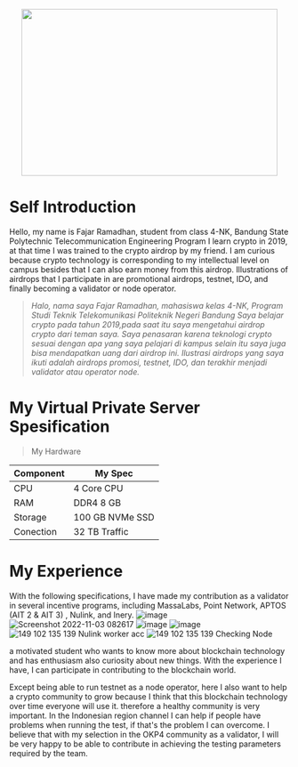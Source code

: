 <p align="center">
  <img width="460" height="300" src="http://www.fillmurray.com/460/300">
</p>


# Self Introduction
Hello, my name is Fajar Ramadhan, student from class 4-NK, Bandung State Polytechnic Telecommunication Engineering Program I learn crypto in 2019, at that time I was trained to the crypto airdrop by my friend. I am curious because crypto technology is corresponding to my intellectual level on campus besides that I can also earn money from this airdrop. Illustrations of airdrops that I participate in are promotional airdrops, testnet, IDO, and finally becoming a validator or node operator.

> _Halo, nama saya Fajar Ramadhan, mahasiswa kelas 4-NK, Program Studi Teknik Telekomunikasi Politeknik Negeri Bandung Saya belajar crypto pada tahun 2019,pada saat itu saya mengetahui airdrop crypto dari teman saya. Saya penasaran karena teknologi crypto sesuai dengan apa yang saya pelajari di kampus selain itu saya juga bisa mendapatkan uang dari airdrop ini. Ilustrasi airdrops yang saya ikuti adalah airdrops promosi, testnet, IDO, dan terakhir menjadi validator atau operator node._

# My Virtual Private Server Spesification

> My Hardware

|  Component |  My Spec |
| ------------ | ------------ |
| CPU  | 4 Core CPU  |
| RAM | DDR4 8 GB  |
| Storage  | 100 GB NVMe SSD |
| Conection | 32 TB Traffic |

# My Experience
With the following specifications, I have made my contribution as a validator in several incentive programs, including MassaLabs, Point Network, APTOS (AIT 2 & AIT 3) , Nulink, and Inery.
![image](https://user-images.githubusercontent.com/91620434/199631879-d15d2d49-976a-4f0b-bbae-bdfd338dc80c.png)
![Screenshot 2022-11-03 082617](https://user-images.githubusercontent.com/91620434/199631994-a0f86d31-9f94-4cc0-ae10-477f11b4068a.jpg)
![image](https://user-images.githubusercontent.com/91620434/199632093-8f25d74b-9c79-4d61-884d-73225c820ac6.png)
![image](https://user-images.githubusercontent.com/91620434/199632221-7dd5d22d-3063-43de-80a4-bd0fccf95052.png)
![149 102 135 139 Nulink worker acc](https://user-images.githubusercontent.com/91620434/199632329-1c71cd40-d92a-47ba-b804-a4887fadeacb.png)
![149 102 135 139 Checking Node](https://user-images.githubusercontent.com/91620434/199632331-11340377-e45d-431a-a0a6-fe7f24f7234e.png)

a motivated student who wants to know more about blockchain technology and has enthusiasm also curiosity about new things. With the experience I have, I can participate in contributing to the blockchain world.

Except being able to run testnet as a node operator, here I also want to help a crypto community to grow because I think that this blockchain technology over time everyone will use it. therefore a healthy community is very important. In the Indonesian region channel I can help if people have problems when running the test, if that's the problem I can overcome. I believe that with my selection in the OKP4 community as a validator, I will be very happy to be able to contribute in achieving the testing parameters required by the team.
